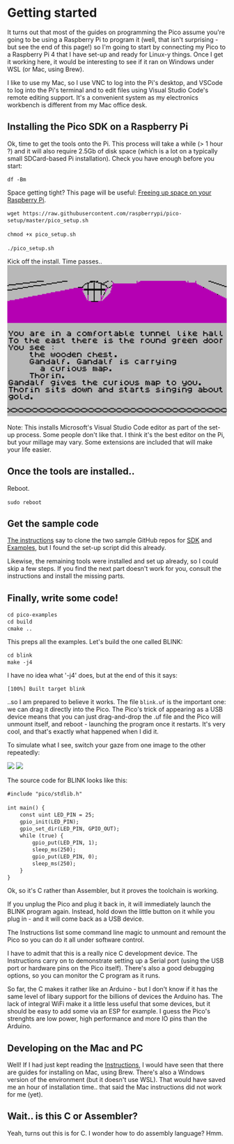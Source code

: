 # Getting started

It turns out that most of the guides on programming the Pico assume you're going to be using a Raspberry Pi to program it (well, that isn't surprising - but see the end of this page!) so I'm going to start by connecting my Pico to a Raspberry Pi 4 that I have set-up and ready for Linux-y things. Once I get it working here, it would be interesting to see if it ran on Windows under WSL (or Mac, using Brew).

I like to use my Mac, so I use VNC to log into the Pi's desktop, and VSCode to log into the Pi's terminal and to edit files using Visual Studio Code's remote editing support. It's a convenient system as my electronics workbench is different from my Mac office desk.

## Installing the Pico SDK on a Raspberry Pi

Ok, time to get the tools onto the Pi. This process will take a while (> 1 hour ?) and it will also require 2.5Gb of disk space (which is a lot on a typically small SDCard-based Pi installation). Check you have enough before you start:

```
df -Bm 
```

Space getting tight? This page will be useful: [Freeing up space on your Raspberry Pi](https://www.raspberrypi-spy.co.uk/2018/03/free-space-raspberry-pi-sd-card/).

```
wget https://raw.githubusercontent.com/raspberrypi/pico-setup/master/pico_setup.sh 

chmod +x pico_setup.sh

./pico_setup.sh
```

Kick off the install. Time passes..  
![](thorin.png)

Note: This installs Microsoft's Visual Studio Code editor as part of the set-up process. Some people don't like that. I think it's the best editor on the Pi, but your millage may vary. Some extensions are included that will make your life easier.

## Once the tools are installed..

Reboot.

```sudo reboot```


## Get the sample code

[The instructions](https://datasheets.raspberrypi.org/pico/getting-started-with-pico.pdf) say to clone the two sample GitHub repos for [SDK](https://github.com/raspberrypi/pico-sdk.git) and [Examples](https://github.com/raspberrypi/pico-examples.git), but I found the set-up script did this already.

Likewise, the remaining tools were installed and set up already, so I could skip a few steps. If you find the next part doesn't work for you, consult the instructions and install the missing parts.

## Finally, write some code!

```
cd pico-examples
cd build
cmake ..
```

This preps all the examples. Let's build the one called BLINK:

```
cd blink
make -j4
```

I have no idea what '-j4' does, but at the end of this it says:

```
[100%] Built target blink
```

..so I am prepared to believe it works. The file ```blink.uf``` is the important one: we can drag it directly into the Pico. The Pico's trick of appearing as a USB device means that you can just drag-and-drop the .uf file and the Pico will unmount itself, and reboot - launching the program once it restarts. It's very cool, and that's exactly what happened when I did it. 

To simulate what I see, switch your gaze from one image to the other repeatedly:

![](blink1.jpg) ![](blink2.jpg)

The source code for BLINK looks like this:

```
#include "pico/stdlib.h"

int main() {
    const uint LED_PIN = 25;
    gpio_init(LED_PIN);
    gpio_set_dir(LED_PIN, GPIO_OUT);
    while (true) {
        gpio_put(LED_PIN, 1);
        sleep_ms(250);
        gpio_put(LED_PIN, 0);
        sleep_ms(250);
    }
}
```

Ok, so it's C rather than Assembler, but it proves the toolchain is working.

If you unplug the Pico and plug it back in, it will immediately launch the BLINK program again. Instead, hold down the little button on it while you plug in - and it will come back as a USB device.

The Instructions list some command line magic to unmount and remount the Pico so you can do it all under software control.

I have to admit that this is a really nice C development device. The Instructions carry on to demonstrate setting up a Serial port (using the USB port or hardware pins on the Pico itself). There's also a good debugging options, so you can monitor the C program as it runs. 

So far, the C makes it rather like an Arduino - but I don't know if it has the same level of libary support for the billions of devices the Arduino has. The lack of integral WiFi make it a little less useful that some devices, but it should be easy to add some via an ESP for example. I guess the Pico's strenghts are low power, high performance and more IO pins than the Arduino.

## Developing on the Mac and PC

Well! If I had just kept reading the [Instructions](https://datasheets.raspberrypi.org/pico/getting-started-with-pico.pdf), I would have seen that there are guides for installing on Mac, using Brew. There's also a Windows version of the environment (but it doesn't use WSL). That would have saved me an hour of installation time.. that said the Mac instructions did not work for me (yet).

## Wait.. is this C or Assembler?

Yeah, turns out this is for C. I wonder how to do assembly language? Hmm.




